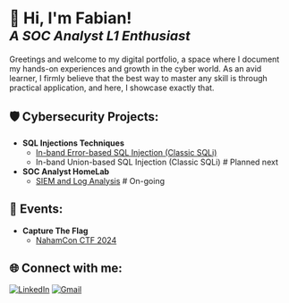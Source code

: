 # 👋 Hi, I'm Fabian! <br> <sub>*A SOC Analyst L1 Enthusiast*</sub>

Greetings and welcome to my digital portfolio, a space where I document my hands-on experiences and growth in the cyber world. As an avid learner, I firmly believe that the best way to master any skill is through practical application, and here, I showcase exactly that.</br>

## 🛡️ Cybersecurity Projects:

- **SQL Injections Techniques**
  - [In-band Error-based SQL Injection (Classic SQLi)](https://github.com/fabiancruzcs/Classic-error-based-SQLi-Lab/blob/main/README.md)
  - In-band Union-based SQL Injection (Classic SQLi) # Planned next
- **SOC Analyst HomeLab**
  - [SIEM and Log Analysis](https://github.com/fabiancruzcs/SIEM-and-Log-Analysis-Lab) # On-going

## 🎉 Events:
- **Capture The Flag**
  - [NahamCon CTF 2024](https://github.com/fabiancruzcs/NahamCon-CTF-2024) 

## 🌐 Connect with me:
[![LinkedIn](https://img.shields.io/badge/LinkedIn-%230077B5.svg?logo=linkedin&logoColor=white)](https://linkedin.com/in/fabiancruzcs) 
[![Gmail](https://img.shields.io/badge/Gmail-%23D14836.svg?logo=gmail&logoColor=white)](mailto:fabiancruzcs@gmail.com)

